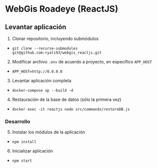 # WebGis Roadeye (ReactJS)

## Levantar aplicación
1. Clonar repositorio, incluyendo submódulos
- `git clone --recurse-submodules git@github.com:ryali93/webgis_reactjs.git`

2. Modificar archivo `.env` de acuerdo a proyecto, en específico `APP_HOST`
- `APP_HOST=http://0.0.0.0`

3. Levantar aplicación completa
- `docker-compose up --build -d`

4. Restauración de la base de datos (sólo la primera vez)
- `docker exec -it reactjs node src/commands/restoreDB.js`

### Desarrollo
5. Instalar los módulos de la aplicación
- `npm install`

6. Inicializar aplicación
- `npm start`



<!-- Backup de la base de datos
- `node src/commands/backupDB.js` -->
